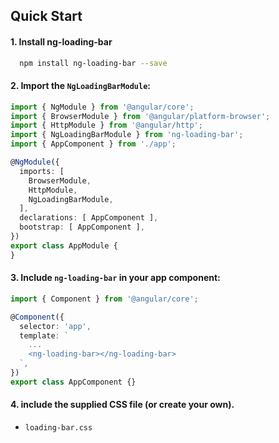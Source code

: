 ## Quick Start

#### 1. Install ng-loading-bar
```bash
  npm install ng-loading-bar --save
```

#### 2. Import the `NgLoadingBarModule`:

```ts
import { NgModule } from '@angular/core';
import { BrowserModule } from '@angular/platform-browser';
import { HttpModule } from '@angular/http';
import { NgLoadingBarModule } from 'ng-loading-bar';
import { AppComponent } from './app';

@NgModule({
  imports: [
    BrowserModule,
    HttpModule,
    NgLoadingBarModule,
  ],
  declarations: [ AppComponent ],
  bootstrap: [ AppComponent ],
})
export class AppModule {
}

```

#### 3. Include `ng-loading-bar` in your app component:

```ts
import { Component } from '@angular/core';

@Component({
  selector: 'app',
  template: `
    ...
    <ng-loading-bar></ng-loading-bar>
  `,
})
export class AppComponent {}

```

#### 4. include the supplied CSS file (or create your own).
  - `loading-bar.css`
